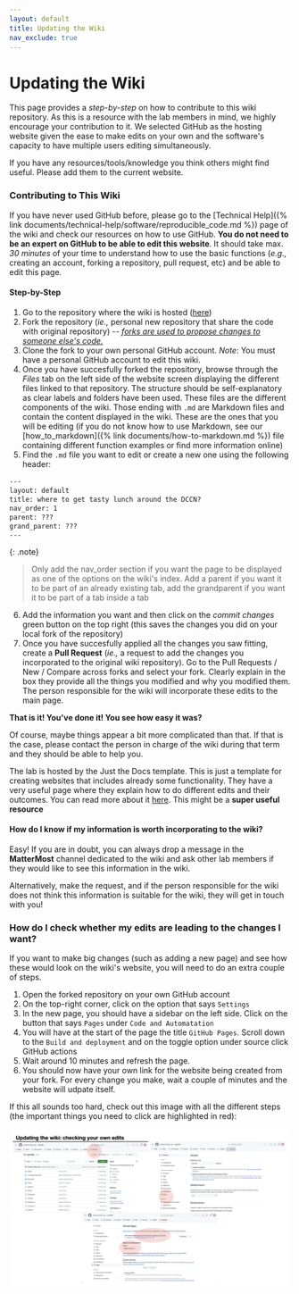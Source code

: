 ```yaml
---
layout: default
title: Updating the Wiki
nav_exclude: true
---
```


# Updating the Wiki

This page provides a _step-by-step_ on how to contribute to this wiki repository. 
As this is a resource with the lab members in mind, we highly encourage your contribution to it. We selected GitHub as the hosting website given the ease to make edits on your own and the software's capacity to have multiple users editing simultaneously.

If you have any resources/tools/knowledge you think others might find useful. Please add them to the current website. 

### Contributing to This Wiki

If you have never used GitHub before, please go to the [Technical Help]({% link documents/technical-help/software/reproducible_code.md %}) page of the wiki and check our resources on how to use GitHub. **You do not need to be an expert on GitHub to be able to edit this website**. It should take max. _30 minutes_ of your time to understand how to use the basic functions (_e.g.,_ creating an account, forking a repository, pull request, etc) and be able to edit this page. 

#### Step-by-Step 

1. Go to the repository where the wiki is hosted ([here](https://github.com/Predictive-Brain-Lab/Lab-Wiki))
2. Fork the repository (_ie.,_ personal new repository that share the code with original repository) -- [_forks are used to propose changes to someone else's code._](https://docs.github.com/en/pull-requests/collaborating-with-pull-requests/working-with-forks/fork-a-repo)
3. Clone the fork to your own personal GitHub account. _Note_: You must have a personal GitHub account to edit this wiki.
4. Once you have succesfully forked the repository, browse through the _Files_ tab on the left side of the website screen displaying the different files linked to that repository. The structure should be self-explanatory as clear labels and folders have been used. These files are the different components of the wiki. Those ending with `.md` are Markdown files and contain the content displayed in the wiki. These are the ones that you will be editing (if you do not know how to use Markdown, see our [how_to_markdown]({% link documents/how-to-markdown.md %}) file containing different function examples or find more information online) 
5. Find the `.md` file you want to edit or create a new one using the following header:
```
--- 
layout: default
title: where to get tasty lunch around the DCCN?
nav_order: 1
parent: ???
grand_parent: ???
---
```

{: .note}
> Only add the nav_order section if you want the page to be displayed as one of the options on the wiki's index. Add a parent if you want it to be part of an already existing tab, add the grandparent if you want it to be part of a tab inside a tab


6. Add the information you want and then click on the _commit changes_ green button on the top right (this saves the changes you did on your local fork of the repository)
7. Once you have succesfully applied all the changes you saw fitting, create a **Pull Request** (_ie.,_ a request to add the changes you incorporated to the original wiki repository). Go to the Pull Requests / New / Compare across forks and select your fork. Clearly explain in the box they provide all the things you modified and why you modified them. The person responsible for the wiki will incorporate these edits to the main page.


**That is it! You've done it! You see how easy it was?**

Of course, maybe things appear a bit more complicated than that. If that is the case, please contact the person in charge of the wiki during that term and they should be able to help you. 

The lab is hosted by the Just the Docs template. This is just a template for creating websites that includes already some functionality. They have a very useful page where they explain how to do different edits and their outcomes. You can read more about it [here](https://just-the-docs.com/). This might be a **super useful resource**


#### How do I know if my information is worth incorporating to the wiki?

Easy! If you are in doubt, you can always drop a message in the **MatterMost** channel dedicated to the wiki and ask other lab members if they would like to see this information in the wiki.

Alternatively, make the request, and if the person responsible for the wiki does not think this information is suitable for the wiki, they will get in touch with you! 

### How do I check whether my edits are leading to the changes I want?
If you want to make big changes (such as adding a new page) and see how these would look on the wiki's website, you will need to do an extra couple of steps. 

1. Open the forked repository on your own GitHub account
2. On the top-right corner, click on the option that says `Settings`
3. In the new page, you should have a sidebar on the left side. Click on the button that says `Pages` under `Code and Automatation`
4. You will have at the start of the page the title `GitHub Pages`. Scroll down to the `Build and deployment` and on the toggle option under source click GitHub actions
5. Wait around 10 minutes and refresh the page.
6. You should now have your own link for the website being created from your fork. For every change you make, wait a couple of minutes and the website will udpate itself.

If this all sounds too hard, check out this image with all the different steps (the important things you need to click are highlighted in red):

![upd-wiki-pages](images/upd-wiki-pages.png)



